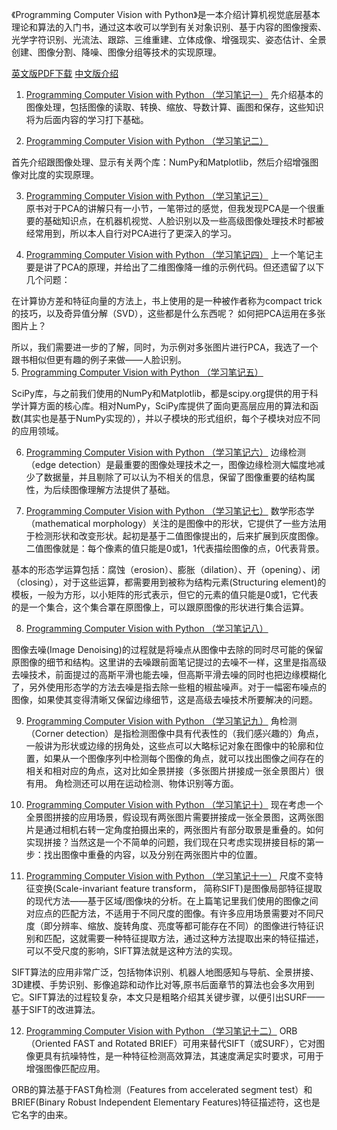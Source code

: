 《Programming Computer Vision with Python》是一本介绍计算机视觉底层基本理论和算法的入门书，通过这本收可以学到有关对象识别、基于内容的图像搜索、光学字符识别、光流法、跟踪、三维重建、立体成像、增强现实、姿态估计、全景创建、图像分割、降噪、图像分组等技术的实现原理。

[英文版PDF下载](https://it-ebooks.info/book/836/)
[中文版介绍](https://book.douban.com/subject/25906843/)


1. [Programming Computer Vision with Python （学习笔记一）](https://segmentfault.com/a/1190000003941588)
先介绍基本的图像处理，包括图像的读取、转换、缩放、导数计算、画图和保存，这些知识将为后面内容的学习打下基础。        

2. [Programming Computer Vision with Python （学习笔记二）](https://segmentfault.com/a/1190000003946953)      

首先介绍跟图像处理、显示有关两个库：NumPy和Matplotlib，然后介绍增强图像对比度的实现原理。      

3. [Programming Computer Vision with Python （学习笔记三）](https://segmentfault.com/a/1190000003950550)    
原书对于PCA的讲解只有一小节，一笔带过的感觉，但我发现PCA是一个很重要的基础知识点，在机器机视觉、人脸识别以及一些高级图像处理技术时都被经常用到，所以本人自行对PCA进行了更深入的学习。       

4. [Programming Computer Vision with Python （学习笔记四）](https://segmentfault.com/a/1190000003989791)
上一个笔记主要是讲了PCA的原理，并给出了二维图像降一维的示例代码。但还遗留了以下几个问题：

在计算协方差和特征向量的方法上，书上使用的是一种被作者称为compact trick的技巧，以及奇异值分解（SVD），这些都是什么东西呢？
如何把PCA运用在多张图片上？         
    
所以，我们需要进一步的了解，同时，为示例对多张图片进行PCA，我选了一个跟书相似但更有趣的例子来做——人脸识别。        
5. [Programming Computer Vision with Python （学习笔记五）](https://segmentfault.com/a/1190000004002685)

SciPy库，与之前我们使用的NumPy和Matplotlib，都是scipy.org提供的用于科学计算方面的核心库。相对NumPy，SciPy库提供了面向更高层应用的算法和函数(其实也是基于NumPy实现的），并以子模块的形式组织，每个子模块对应不同的应用领域。          

6. [Programming Computer Vision with Python （学习笔记六）](https://segmentfault.com/a/1190000004033826)
边缘检测（edge detection）是最重要的图像处理技术之一，图像边缘检测大幅度地减少了数据量，并且剔除了可以认为不相关的信息，保留了图像重要的结构属性，为后续图像理解方法提供了基础。

7. [Programming Computer Vision with Python （学习笔记七）](https://segmentfault.com/a/1190000004048075)
数学形态学（mathematical morphology）关注的是图像中的形状，它提供了一些方法用于检测形状和改变形状。起初是基于二值图像提出的，后来扩展到灰度图像。二值图像就是：每个像素的值只能是0或1，1代表描绘图像的点，0代表背景。

基本的形态学运算包括：腐蚀（erosion）、膨胀（dilation）、开（opening）、闭（closing），对于这些运算，都需要用到被称为结构元素(Structuring element)的模板，一般为方形，以小矩阵的形式表示，但它的元素的值只能是0或1，它代表的是一个集合，这个集合罩在原图像上，可以跟原图像的形状进行集合运算。

8. [Programming Computer Vision with Python （学习笔记八）](https://segmentfault.com/a/1190000004051795)

图像去噪(Image Denoising)的过程就是将噪点从图像中去除的同时尽可能的保留原图像的细节和结构。这里讲的去噪跟前面笔记提过的去噪不一样，这里是指高级去噪技术，前面提过的高斯平滑也能去噪，但高斯平滑去噪的同时也把边缘模糊化了，另外使用形态学的方法去噪是指去除一些粗的椒盐噪声。对于一幅密布噪点的图像，如果使其变得清晰又保留边缘细节，这是高级去噪技术所要解决的问题。          

9. [Programming Computer Vision with Python （学习笔记九）](https://segmentfault.com/a/1190000004055633)
角检测（Corner detection）是指检测图像中具有代表性的（我们感兴趣的）角点，一般讲为形状或边缘的拐角处，这些点可以大略标记对象在图像中的轮廓和位置，如果从一个图像序列中检测每个图像的角点，就可以找出图像之间存在的相关和相对应的角点，这对比如全景拼接（多张图片拼接成一张全景图片）很有用。
角检测还可以用在运动检测、物体识别等方面。       

10. [Programming Computer Vision with Python （学习笔记十）](https://segmentfault.com/a/1190000004091583)
现在考虑一个全景图拼接的应用场景，假设现有两张图片需要拼接成一张全景图，这两张图片是通过相机右转一定角度拍摄出来的，两张图片有部分取景是重叠的。如何实现拼接？当然这是一个不简单的问题，我们现在只考虑实现拼接目标的第一步：找出图像中重叠的内容，以及分别在两张图片中的位置。        

11. [Programming Computer Vision with Python （学习笔记十一）](https://segmentfault.com/a/1190000004149225)
尺度不变特征变换(Scale-invariant feature transform， 简称SIFT)是图像局部特征提取的现代方法——基于区域/图像块的分析。在上篇笔记里我们使用的图像之间对应点的匹配方法，不适用于不同尺度的图像。有许多应用场景需要对不同尺度（即分辨率、缩放、旋转角度、亮度等都可能存在不同）的图像进行特征识别和匹配，这就需要一种特征提取方法，通过这种方法提取出来的特征描述，可以不受尺度的影响，SIFT算法就是这种方法的实现。

SIFT算法的应用非常广泛，包括物体识别、机器人地图感知与导航、全景拼接、3D建模、手势识别、影像追踪和动作比对等,原书后面章节的算法也会多次用到它。SIFT算法的过程较复杂，本文只是粗略介绍其关键步骤，以便引出SURF——基于SIFT的改进算法。        

12. [Programming Computer Vision with Python （学习笔记十二）](https://segmentfault.com/a/1190000004200111) 
ORB（Oriented FAST and Rotated BRIEF）可用来替代SIFT（或SURF），它对图像更具有抗噪特性，是一种特征检测高效算法，其速度满足实时要求，可用于增强图像匹配应用。

ORB的算法基于FAST角检测（Features from accelerated segment test）和BRIEF(Binary Robust Independent Elementary Features)特征描述符，这也是它名字的由来。
